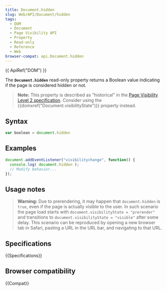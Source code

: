 ```yaml
---
title: Document.hidden
slug: Web/API/Document/hidden
tags:
  - DOM
  - Document
  - Page Visibility API
  - Property
  - Read-only
  - Reference
  - Web
browser-compat: api.Document.hidden
---
```

{{ ApiRef("DOM") }}

The **`Document.hidden`** read-only property returns a Boolean
value indicating if the page is considered hidden or not.

> **Note:** This property is described as "historical" in the [Page Visibility Level 2 specification](https://www.w3.org/TR/page-visibility-2/). Consider using the {{domxref("Document.visibilityState")}}
> property instead.

## Syntax

```js
var boolean = document.hidden
```

## Examples

```js
document.addEventListener("visibilitychange", function() {
  console.log( document.hidden );
  // Modify behavior...
});
```

## Usage notes

> **Warning:** Due to prerendering, it may happen that `document.hidden` is
> `true`, even if the page is actually visible to the user. In such scenario
> the page load starts with
> `document.visibilityState = "prerender"`
> and transitions to `document.visibilityState = "visible"` after some delay.
> This scenario can be reproduced by opening a new browser tab in Safari, pasting a URL
> in the URL bar, and navigating to that URL.

## Specifications

{{Specifications}}

## Browser compatibility

{{Compat}}
